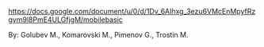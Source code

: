 https://docs.google.com/document/u/0/d/1Dv_6AIhxg_3ezu6VMcEnMpyfRzgym9l8PmE4ULGfjgM/mobilebasic

By:
Golubev M.,
Komarovski M.,
Pimenov G.,
Trostin M.
